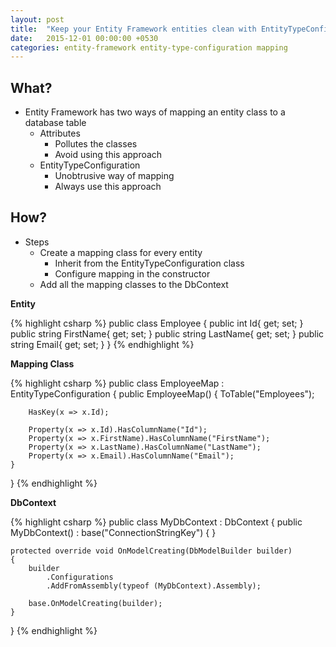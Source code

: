 ```yaml
---
layout: post
title:  "Keep your Entity Framework entities clean with EntityTypeConfiguration"
date:   2015-12-01 00:00:00 +0530
categories: entity-framework entity-type-configuration mapping
---
```

## What?

* Entity Framework has two ways of mapping an entity class to a database table
	* Attributes
		* Pollutes the classes
		* Avoid using this approach
	* EntityTypeConfiguration
		* Unobtrusive way of mapping
		* Always use this approach

## How?

* Steps
	* Create a mapping class for every entity
		* Inherit from the EntityTypeConfiguration class
		* Configure mapping in the constructor
	* Add all the mapping classes to the DbContext

**Entity**

{% highlight csharp %}
public class Employee
{
    public int Id{ get; set; }
    public string FirstName{ get; set; }
    public string LastName{ get; set; }
    public string Email{ get; set; }
}
{% endhighlight %}

**Mapping Class**

{% highlight csharp %}
public class EmployeeMap : EntityTypeConfiguration<Employee>
{
    public EmployeeMap()
    {
        ToTable("Employees");

        HasKey(x => x.Id);

        Property(x => x.Id).HasColumnName("Id");
        Property(x => x.FirstName).HasColumnName("FirstName");
        Property(x => x.LastName).HasColumnName("LastName");
        Property(x => x.Email).HasColumnName("Email");
    }
}
{% endhighlight %}

**DbContext**

{% highlight csharp %}
public class MyDbContext : DbContext
{
    public MyDbContext() : base("ConnectionStringKey")
    {
    }

    protected override void OnModelCreating(DbModelBuilder builder)
    {
        builder
            .Configurations
            .AddFromAssembly(typeof (MyDbContext).Assembly);
        
        base.OnModelCreating(builder);
    }
}
{% endhighlight %}